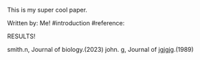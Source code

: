 This is my super cool paper. 

Written by: Me!
#introduction
#reference:

RESULTS!


smith.n, Journal of biology.(2023)
john. g, Journal of jgjgjg.(1989)
